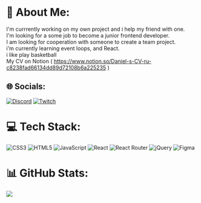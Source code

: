 # 💫 About Me:
I'm currrently working on my own project and i help my friend with one.<br>I'm looking for a some job to become a junior frontend developer.<br>I am looking for cooperation with someone to create a team project.<br>i'm currently learning event loops, and React.<br>i like play basketball<br>My CV on Notion ( https://www.notion.so/Daniel-s-CV-ru-c8238fad66134dd89d72108b6a225235 )


## 🌐 Socials:
[![Discord](https://img.shields.io/badge/Discord-%237289DA.svg?logo=discord&logoColor=white)](https://discord.gg/https://discord.gg/VhHNmDxYaa) [![Twitch](https://img.shields.io/badge/Twitch-%239146FF.svg?logo=Twitch&logoColor=white)](https://twitch.tv/D4n1el837)

# 💻 Tech Stack:
![CSS3](https://img.shields.io/badge/css3-%231572B6.svg?style=for-the-badge&logo=css3&logoColor=white) ![HTML5](https://img.shields.io/badge/html5-%23E34F26.svg?style=for-the-badge&logo=html5&logoColor=white) ![JavaScript](https://img.shields.io/badge/javascript-%23323330.svg?style=for-the-badge&logo=javascript&logoColor=%23F7DF1E) ![React](https://img.shields.io/badge/react-%2320232a.svg?style=for-the-badge&logo=react&logoColor=%2361DAFB) ![React Router](https://img.shields.io/badge/React_Router-CA4245?style=for-the-badge&logo=react-router&logoColor=white) ![jQuery](https://img.shields.io/badge/jquery-%230769AD.svg?style=for-the-badge&logo=jquery&logoColor=white) 	![Figma](https://img.shields.io/badge/figma-%23F24E1E.svg?style=for-the-badge&logo=figma&logoColor=white)
# 📊 GitHub Stats:
![](https://github-readme-streak-stats.herokuapp.com/?user=D4n1el13and37&theme=react&hide_border=false)<br/>

